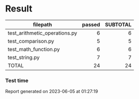 # Result

|           filepath            | passed | SUBTOTAL |
| ----------------------------- | -----: | -------: |
| test_arithmetic_operations.py |      6 |        6 |
| test_comparison.py            |      5 |        5 |
| test_math_function.py         |      6 |        6 |
| test_string.py                |      7 |        7 |
| TOTAL                         |     24 |       24 |

### Test time

Report generated on 2023-06-05 at 01:27:19
